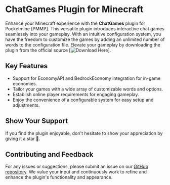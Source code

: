 # ChatGames Plugin for Minecraft

Enhance your Minecraft experience with the **ChatGames** plugin for Pocketmine [PMMP]. This versatile plugin introduces interactive chat games seamlessly into your gameplay. With an intuitive configuration system, you have the freedom to customize the games by adding an unlimited number of words to the configuration file. Elevate your gameplay by downloading the plugin from the official source [![Download Here](https://poggit.pmmp.io/shield.dl.total/ChatGames)].

## Key Features

- Support for EconomyAPI and BedrockEconomy integration for in-game economies.
- Tailor your games with a wide array of customizable words and options.
- Establish online player requirements for engaging gameplay.
- Enjoy the convenience of a configurable system for easy setup and adjustments.

## Show Your Support

If you find the plugin enjoyable, don't hesitate to show your appreciation by giving it a star 🌟.

## Contributing and Feedback

For any issues or suggestions, please submit an issue on our [GitHub repository](https://github.com/antbag-dev/ChatGames). We value your input and continuously work to refine and enhance the plugin's functionality and appearance.
